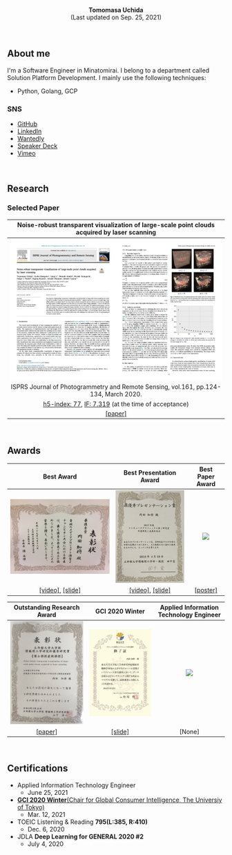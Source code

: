 <p align="center">
  <b>Tomomasa Uchida</b><br>
  (Last updated on Sep. 25, 2021)<br>
  <br>
  <br>
</p>

## About me

I'm a Software Engineer in Minatomirai. I belong to a department called Solution Platform Development. I mainly use the following techniques:
- Python, Golang, GCP

### SNS
- [GitHub](https://github.com/tom-uchida)
- [LinkedIn](https://www.linkedin.com/in/tomomasa-uchida/)
- [Wantedly](https://www.wantedly.com/id/tomomasa_uchida)
- [Speaker Deck](https://speakerdeck.com/tom_uchida)
- [Vimeo](https://vimeo.com/tomomasa)
<!-- - [Twitter](https://twitter.com/tomomasa_JP) -->
<!-- - [Blog](http://tom0930.hatenablog.com/) -->

<br>

## Research

### Selected Paper

|Noise-robust transparent visualization of large-scale point clouds acquired by laser scanning|
|:-:|
|<img src="../figures/Paper/ISPRSJ.png" width="1000">|
|ISPRS Journal of Photogrammetry and Remote Sensing, vol.161, pp.124-134, March 2020.|
|[h5-index: 77](https://scholar.google.com/citations?hl=en&view_op=search_venues&vq=ISPRS+Journal+of+Photogrammetry&btnG=), [IF: 7.319](https://www.journals.elsevier.com/isprs-journal-of-photogrammetry-and-remote-sensing) (at the time of acceptance)|
|[[paper]](https://doi.org/10.1016/j.isprsjprs.2020.01.004)|

<br>

## Awards

|Best Award|Best Presentation Award|Best Paper Award|
|:-:|:-:|:-:|
|<img src="../figures/Awards/Best_Award.jpeg" width="666">|<img src="../figures/Awards/Best_Presentation_Award.jpeg" width="333">|<img src="../figures/Awards/Best_Paper_Award.png" width="333">|
|[[video]](https://vimeo.com/219812457), [[slide]](https://speakerdeck.com/tom_uchida/dezitaruatogachuang-richu-suxin-siiti-yan)|[[video]](https://vimeo.com/265704935), [[slide]](https://speakerdeck.com/tom_uchida/interactive-point-cloud-processing-application)|[[poster]](https://github.com/tom-uchida/Academic_Conference/blob/master/The2ndVW/poster/The2ndVW_tuchida_master.jpg)|

|Outstanding Research Award|GCI 2020 Winter|Applied Information Technology Engineer|
|:-:|:-:|:-:|
|<img src="../figures/Awards/Outstanding_Student_Paper_Award.jpeg" width="333">|<img src="../figures/Awards/GCI2020Winter.png" width="333">|<img src="../figures/Certificates/AP.png" width="333">
|[[paper]](https://doi.org/10.1016/j.isprsjprs.2020.01.004)|[[slide]](https://speakerdeck.com/tom_uchida/gci-2020-winter-final-task)|[None]|

<br>

## Certifications
- Applied Information Technology Engineer
   - June 25, 2021
- [<b>GCI 2020 Winter</b>(Chair for Global Consumer Intelligence, The Universiy of Tokyo)](https://gci.t.u-tokyo.ac.jp/gci2020winter-honors/)
   - Mar. 12, 2021
- TOEIC Listening & Reading <b>795(L:385, R:410)</b>
   - Dec. 6, 2020
- JDLA <b>Deep Learning for GENERAL 2020 #2</b>
   - July 4, 2020